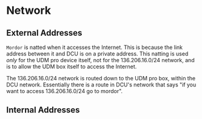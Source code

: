# Network

## External Addresses

`Mordor` is natted when it accesses the Internet. This is because the link address between it and DCU is on a private address.
This natting is used *only* for the UDM pro device itself, not for the 136.206.16.0/24 network, and is to allow the UDM
box itself to access the Internet.

The 136.206.16.0/24 network is routed down to the UDM pro box, within the DCU network. Essentially there is a route in
DCU's network that says "if you want to access 136.206.16.0/24 go to mordor".

## Internal Addresses
